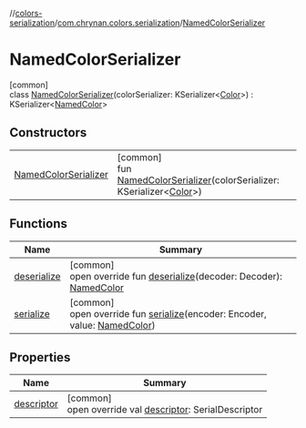 //[colors-serialization](../../../index.md)/[com.chrynan.colors.serialization](../index.md)/[NamedColorSerializer](index.md)

# NamedColorSerializer

[common]\
class [NamedColorSerializer](index.md)(colorSerializer: KSerializer&lt;[Color](../../../../colors-core/colors-core/com.chrynan.colors/-color/index.md)&gt;) : KSerializer&lt;[NamedColor](../../../../colors-core/colors-core/com.chrynan.colors/-named-color/index.md)&gt;

## Constructors

| | |
|---|---|
| [NamedColorSerializer](-named-color-serializer.md) | [common]<br>fun [NamedColorSerializer](-named-color-serializer.md)(colorSerializer: KSerializer&lt;[Color](../../../../colors-core/colors-core/com.chrynan.colors/-color/index.md)&gt;) |

## Functions

| Name | Summary |
|---|---|
| [deserialize](deserialize.md) | [common]<br>open override fun [deserialize](deserialize.md)(decoder: Decoder): [NamedColor](../../../../colors-core/colors-core/com.chrynan.colors/-named-color/index.md) |
| [serialize](serialize.md) | [common]<br>open override fun [serialize](serialize.md)(encoder: Encoder, value: [NamedColor](../../../../colors-core/colors-core/com.chrynan.colors/-named-color/index.md)) |

## Properties

| Name | Summary |
|---|---|
| [descriptor](descriptor.md) | [common]<br>open override val [descriptor](descriptor.md): SerialDescriptor |
